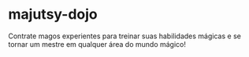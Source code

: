 # majutsy-dojo
Contrate magos experientes para treinar suas habilidades mágicas e se tornar um mestre em qualquer área do mundo mágico!
